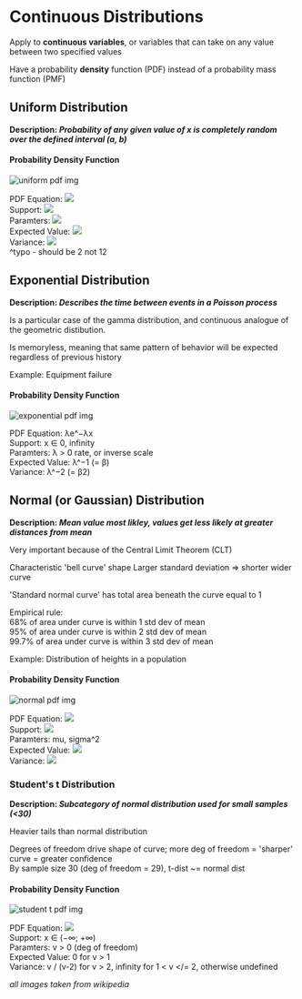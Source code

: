 # Continuous Distributions

Apply to __continuous variables__, or variables that can take on any value between two specified values

Have a probability __density__ function (PDF) instead of a probability mass function (PMF)


## Uniform Distribution

__Description: *Probability of any given value of x is completely random over the defined interval (a, b)*__

#### Probability Density Function

![uniform pdf img](https://upload.wikimedia.org/wikipedia/commons/thumb/9/96/Uniform_Distribution_PDF_SVG.svg/500px-Uniform_Distribution_PDF_SVG.svg.png)

PDF Equation: ![](https://wikimedia.org/api/rest_v1/media/math/render/svg/648692e002b720347c6c981aeec2a8cca7f4182f)  
Support: ![](https://wikimedia.org/api/rest_v1/media/math/render/svg/026357b404ee584c475579fb2302a4e9881b8cce)  
Paramters: ![](https://wikimedia.org/api/rest_v1/media/math/render/svg/adb722a971235b0ed2cf099e6b4d9dc3304936fa)  
Expected Value: ![](https://wikimedia.org/api/rest_v1/media/math/render/svg/83f8e71092f95652ba4e65a6916c144aa470f4ec)  
Variance: ![](https://wikimedia.org/api/rest_v1/media/math/render/svg/95f6f2aef440271aa37dec67fe279bb74e4398a4)  
            ^typo - should be 2 not 12


## Exponential Distribution

__Description: *Describes the time between events in a Poisson process*__

Is a particular case of the gamma distribution, and continuous analogue of the geometric distibution.

Is memoryless, meaning that same pattern of behavior will be expected regardless of previous history

Example: Equipment failure

#### Probability Density Function

![exponential pdf img](https://upload.wikimedia.org/wikipedia/commons/thumb/e/ec/Exponential_pdf.svg/650px-Exponential_pdf.svg.png)

PDF Equation: λe^−λx  
Support: x ∈ 0, infinity  
Paramters: λ > 0 rate, or inverse scale  
Expected Value: λ^−1 (= β)  
Variance: λ^−2 (= β2)  


## Normal (or Gaussian) Distribution

__Description: *Mean value most likley, values get less likely at greater distances from mean*__

Very important because of the Central Limit Theorem (CLT)

Characteristic 'bell curve' shape 
            Larger standard deviation => shorter wider curve

'Standard normal curve' has total area beneath the curve equal to 1  

Empirical rule:   
            68% of area under curve is within 1 std dev of mean  
            95% of area under curve is within 2 std dev of mean  
            99.7% of area under curve is within 3 std dev of mean  

Example: Distribution of heights in a population

#### Probability Density Function

![normal pdf img](https://upload.wikimedia.org/wikipedia/commons/thumb/7/74/Normal_Distribution_PDF.svg/700px-Normal_Distribution_PDF.svg.png)

PDF Equation: ![](https://wikimedia.org/api/rest_v1/media/math/render/svg/1a9287a082350af2fe84ea67da609e32f8591528)    
Support: ![](https://wikimedia.org/api/rest_v1/media/math/render/svg/a9c6d458566aec47a7259762034790c8981aefab)  
Paramters: mu, sigma^2  
Expected Value: ![](https://wikimedia.org/api/rest_v1/media/math/render/svg/2e0b88c13e96068427ea74158dc1ebd8ce63e8b5)   
Variance: ![](https://wikimedia.org/api/rest_v1/media/math/render/svg/c1aeca67847d56ce69da7d74761f189089819b8b)  


### Student's t Distribution

__Description: *Subcategory of normal distribution used for small samples (<30)*__

Heavier tails than normal distribution

Degrees of freedom drive shape of curve; more deg of freedom = 'sharper' curve = greater confidence  
            By sample size 30 (deg of freedom = 29), t-dist ~= normal dist  

#### Probability Density Function

![student t pdf img](https://upload.wikimedia.org/wikipedia/commons/thumb/4/41/Student_t_pdf.svg/650px-Student_t_pdf.svg.png)

PDF Equation: ![](https://wikimedia.org/api/rest_v1/media/math/render/svg/7fb35627dbb7e3dec4f14d60b0b58ea399966f46)    
Support: x ∈ (−∞; +∞)  
Paramters: v > 0 (deg of freedom)  
Expected Value: 0 for v > 1   
Variance: v / (v-2) for v > 2, infinity for 1 < v </= 2, otherwise undefined  


_all images taken from wikipedia_

